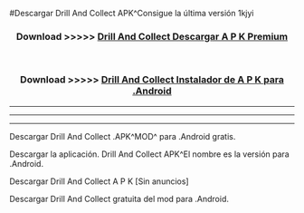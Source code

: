 #Descargar Drill And Collect  APK^Consigue la última versión 1kjyi



<div align="center">
<h3>Download >>>>> <a href="https://es-sites.web.app/?es= Drill And Collect ">Drill And Collect  Descargar A P K Premium</a></h3><br>

<h3>Download >>>>> <a href="https://es-sites.web.app/?es= Drill And Collect ">Drill And Collect  Instalador de A P K para .Android</a></h3>
</div>


----------------------------------------------------------

----------------------------------------------------------

----------------------------------------------------------

Descargar Drill And Collect  .APK^MOD^ para .Android gratis.

Descargar la aplicación. Drill And Collect  APK^El nombre es la versión para .Android.

Descargar Drill And Collect  A P K [Sin anuncios]

Descargar Drill And Collect  gratuita del mod para .Android.